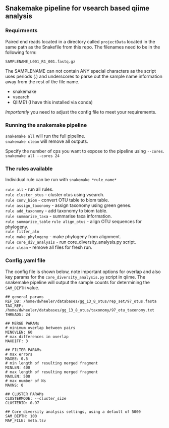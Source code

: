 ## Snakemake pipeline for vsearch based qiime analysis  


### Requirments  
Paired end reads located in a directory called `projectData` located in the same
path as the Snakefile from this repo. The filenames need to be in the following
form:

`SAMPLENAME_L001_R1_001.fastq.gz`

The SAMPLENAME can not contain ANY special characters as the script uses
periods (.) and underscores to parse out the sample name information away from
the rest of the file name.  
-  snakemake  
-  vsearch  
-  QIIME1 (I have this installed via conda)  


*Importantly* you need to adjust the config file to meet your requirements.  

### Running the snakemake pipeline
`snakemake all` will run the full pipeline.  
`snakemake clean` will remove all outputs.

Specify the number of cps you want to expose to the pipeline using `--cores`.  
`snakemake all --cores 24`  


### The rules available  
Individual rule can be run with `snakemake *rule_name*`  

`rule all` - run all rules.  
`rule cluster_otus` - cluster otus using vsearch.  
`rule conv_biom` - convert OTU table to biom table.  
`rule assign_taxonomy` - assign taxonomy using green genes.  
`rule add_taxonomy` - add taxonomy to biom table.  
`rule summarize_taxa` - summarise taxa information.  
`rule summarize_table` 
`rule align_otus` - align OTU sequences for phylogeny.  
`rule filter_aln`  
`rule make_phylogeny` - make phylogeny from alignment.  
`rule core_div_analysis` - run core_diversity_analysis.py script.  
`rule clean` - remove all files for fresh run.  


### Config.yaml file  
The config file is shown below, note important options for overlap and also key
params for the `core_diversity_analysis.py` script in qiime. The snakemake
pipeline will output the sample counts for determining the `SAM_DEPTH` value.

```
## general params
REF_DB: /home/dwheeler/databases/gg_13_8_otus/rep_set/97_otus.fasta
TAX_REF: /home/dwheeler/databases/gg_13_8_otus/taxonomy/97_otu_taxonomy.txt
THREADS: 24

## MERGE PARAMs
# minimum overlap between pairs
MINOVLEN: 60
# max differences in overlap
MAXDIFF: 3

## FILTER PARAMs
# max errors
MAXEE: 0.5
# min length of resulting merged fragment
MINLEN: 400
# max length of resulting merged fragment
MAXLEN: 500
# max number of Ns
MAXNS: 0

## CLUSTER PARAMs
CLUSTERMODE: --cluster_size
CLUSTERID: 0.97

## Core diversity analysis settings, using a default of 5000
SAM_DEPTH: 100
MAP_FILE: meta.tsv
```
